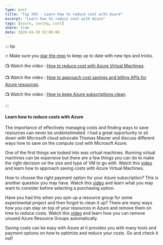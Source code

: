 ```yaml
---
type: post
title: "Tip XXX - Learn how to reduce cost with Azure"
excerpt: "Learn how to reduce cost with Azure"
tags: [azure, saving, cost]
share: true
date: 2020-04-30 02:00:00
---
```


::: tip 

:fire: Make sure you [star the repo](http://azuredev.tips?WT.mc_id=azure-azuredevtips-micrum) to keep up to date with new tips and tricks.

:tv: Watch the video : [How to reduce cost with Azure Virtual Machines](https://www.youtube.com/watch?v=flIVEDHQJWQ&list=PLLasX02E8BPCNCK8Thcxu-Y-XcBUbhFWC&index=2?WT.mc_id=youtube-azuredevtips-micrum).

:tv: Watch the video : [How to approach cost savings and billing APIs for Azure resources](https://www.youtube.com/watch?v=QoVFFRA9K1k&list=PLLasX02E8BPCNCK8Thcxu-Y-XcBUbhFWC&index=3?WT.mc_id=youtube-azuredevtips-micrum).

:tv: Watch the video : [How to keep Azure subscriptions clean](https://www.youtube.com/watch?v=fRJLWm4JvPo&list=PLLasX02E8BPCNCK8Thcxu-Y-XcBUbhFWC&index=4?WT.mc_id=youtube-azuredevtips-micrum).


:::

#### Learn how to reduce costs with Azure

The importance of effectively managing costs and finding ways to save resources can never be underestimated. I had a great opportunity to sit down with Microsoft cloud advocate Thomas Maurer and discuss different ways how to save on the compute cost with Microsoft Azure.

One of the first things we looked into was virtual machines. Running virtual machines can be expensive but there are a few things you can do to make the right decision on the size and type of VM to go with.  Watch this [video](https://www.youtube.com/watch?v=flIVEDHQJWQ&list=PLLasX02E8BPCNCK8Thcxu-Y-XcBUbhFWC&index=2?WT.mc_id=youtube-azuredevtips-micrum) and learn how to approach saving costs with Azure Virtual Machines.  

How to choose the right payment option for your Azure subscription? This is another question you may have. Watch this [video](https://www.youtube.com/watch?v=QoVFFRA9K1k&list=PLLasX02E8BPCNCK8Thcxu-Y-XcBUbhFWC&index=3?WT.mc_id=youtube-azuredevtips-micrum) and learn what you may want to consider before selecting a purchasing option. 

Have you had this when you spin up a resource group for some experimental project and then forgot to clean it up? There are many ways how you can stay on top of your resources in Azure and remove them on time to reduce costs. Watch this [video](https://www.youtube.com/watch?v=fRJLWm4JvPo&list=PLLasX02E8BPCNCK8Thcxu-Y-XcBUbhFWC&index=4?WT.mc_id=youtube-azuredevtips-micrum) and learn how you can remove unused Azure Resource Groups automatically.

Saving costs can be easy with Azure at it provides you with many tools and payment options on how to optimize and reduce your costs. Go and check it out!
